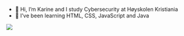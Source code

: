 - 👋 Hi, I’m Karine and I study Cybersecurity at Høyskolen Kristiania
- 🌱 I’ve been learning HTML, CSS, JavaScript and Java

![](https://github-readme-stats.vercel.app/api/top-langs?username=karasp02&layout=compact&theme=light)
<!---
karasp02/karasp02 is a ✨ special ✨ repository because its `README.md` (this file) appears on your GitHub profile.
You can click the Preview link to take a look at your changes.
--->
